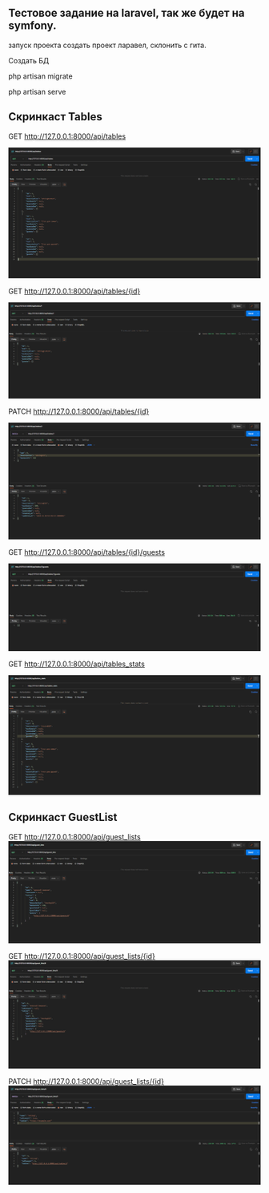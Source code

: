 ## Тестовое задание на laravel, так же будет на symfony.
запуск проекта
создать проект ларавел, склонить с гита. 

Создать БД

php artisan migrate

php artisan serve


## Скринкаст Tables

GET http://127.0.0.1:8000/api/tables

![alt text](image-3.png)

GET http://127.0.0.1:8000/api/tables/{id}

![alt text](image.png)

PATCH http://127.0.0.1:8000/api/tables/{id}

![alt text](image-1.png)

GET http://127.0.0.1:8000/api/tables/{id}/guests

![alt text](image-2.png)

GET http://127.0.0.1:8000/api/tables_stats

![alt text](image-4.png)


## Скринкаст GuestList

GET http://127.0.0.1:8000/api/guest_lists
![alt text](image-5.png)

GET http://127.0.0.1:8000/api/guest_lists/{id}
![alt text](image-6.png)

PATCH http://127.0.0.1:8000/api/guest_lists/{id}
![alt text](image-7.png)